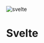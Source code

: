 ![svelte](https://user-images.githubusercontent.com/82729145/230435721-0155a04e-ced0-4c52-9c91-e770ffd6fb5c.jpg)
# Svelte
